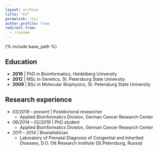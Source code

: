 ```yaml
---
layout: archive
title: "CV"
permalink: /cv/
author_profile: true
redirect_from:
  - /resume
---
```


{% include base_path %}

## Education
* **2019** \| PhD in Bioinformatics, Heidelberg University 
* **2012** \| MSc in Genetics, St. Petersburg State University 
* **2009** \| BSc in Molecular Biophysics, St. Petersburg State University 

## Research experience
* *03/2019 – present* \| Postdoctoral researcher
  * Applied Bioinformatics Division, German Cancer Research Center
* *06/2014 – 02/2019* \| PhD student
  * Applied Bioinformatics Division, German Cancer Research Center
* *2011 – 2014* \| Biostatistician
  * Laboratory of Prenatal Diagnosis of Congenital and Inherited Diseases, D.O. Ott Research Institute (St.Petersburg, Russia)

